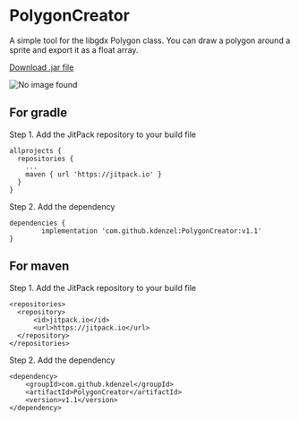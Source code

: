 # PolygonCreator
A simple tool for the libgdx Polygon class. You can draw a polygon around a sprite and export it as a float array.

[Download .jar file](https://github.com/kdenzel/PolygonCreator/releases/download/v1.1/PolygonCreator.jar)

![No image found](https://imagr.eu/up/vsKRr_example.png)

## For gradle
Step 1. Add the JitPack repository to your build file
```
allprojects {
  repositories {
    ...
    maven { url 'https://jitpack.io' }
  }
}
```
Step 2. Add the dependency
```
dependencies {
        implementation 'com.github.kdenzel:PolygonCreator:v1.1'
}
```

## For maven
Step 1. Add the JitPack repository to your build file
```
<repositories>
  <repository>
      <id>jitpack.io</id>
      <url>https://jitpack.io</url>
  </repository>
</repositories>
```

Step 2. Add the dependency

```
<dependency>
    <groupId>com.github.kdenzel</groupId>
    <artifactId>PolygonCreator</artifactId>
    <version>v1.1</version>
</dependency>
```
